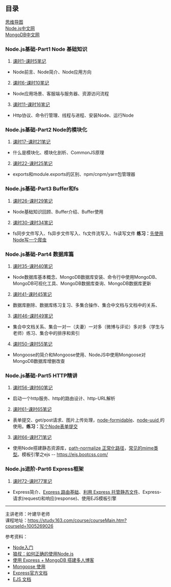 ## 目录

[思维导图](https://github.com/AnsonZnl/StudyNodeJS/tree/master/%E6%80%9D%E7%BB%B4%E5%AF%BC%E5%9B%BE)  
[Node.js中文网](http://nodejs.cn/)   
[MongoDB中文网](http://www.mongodb.org.cn/)   

### Node.js基础-Part1 Node 基础知识
1. [课时1-课时5笔记](https://github.com/AnsonZnl/StudyNodeJS/blob/master/%E8%AF%BE%E7%A8%8B%E7%AC%94%E8%AE%B0/%E8%AF%BE%E6%97%B61-%E8%AF%BE%E6%97%B65%E7%AC%94%E8%AE%B0.md)   
 - Node前言、Node简介、Node应用方向    
2. [课时6-课时10笔记](https://github.com/AnsonZnl/StudyNodeJS/blob/master/%E8%AF%BE%E7%A8%8B%E7%AC%94%E8%AE%B0/%E8%AF%BE%E6%97%B66-%E8%AF%BE%E6%97%B610%E7%AC%94%E8%AE%B0.md)   
- Node应用场景、客服端与服务器、资源访问流程 
3. [课时11-课时16笔记](https://github.com/AnsonZnl/StudyNodeJS/blob/master/%E8%AF%BE%E7%A8%8B%E7%AC%94%E8%AE%B0/%E8%AF%BE%E6%97%B611-%E8%AF%BE%E6%97%B616%E7%AC%94%E8%AE%B0.md)
- Http协议、命令行管理、线程与进程、安装Node、运行Node
### Node.js基础-Part2 Node的模块化
1. [课时17-课时21笔记](https://github.com/AnsonZnl/StudyNodeJS/blob/master/%E8%AF%BE%E7%A8%8B%E7%AC%94%E8%AE%B0/%E8%AF%BE%E6%97%B617-%E8%AF%BE%E6%97%B621%E7%AC%94%E8%AE%B0.md)
- 什么是模块化、模块化剖析、CommonJS原理
2. [课时22-课时25笔记](https://github.com/AnsonZnl/StudyNodeJS/blob/master/%E8%AF%BE%E7%A8%8B%E7%AC%94%E8%AE%B0/%E8%AF%BE%E6%97%B622-%E8%AF%BE%E6%97%B625%E7%AC%94%E8%AE%B0.md)
- exports和module.exports的区别、npm/cnpm/yarn包管理器

### Node.js基础-Part3 Buffer和fs
1. [课时26-课时29笔记](https://github.com/AnsonZnl/StudyNodeJS/blob/master/%E8%AF%BE%E7%A8%8B%E7%AC%94%E8%AE%B0/%E8%AF%BE%E6%97%B626-%E8%AF%BE%E6%97%B629%E7%AC%94%E8%AE%B0.md)
- Node基础知识回顾、Buffer介绍、Buffer使用
2. [课时30-课时34笔记](https://github.com/AnsonZnl/StudyNodeJS/blob/master/%E8%AF%BE%E7%A8%8B%E7%AC%94%E8%AE%B0/%E8%AF%BE%E6%97%B630-%E8%AF%BE%E6%97%B634%E7%AC%94%E8%AE%B0.md)  
- fs同步文件写入、fs异步文件写入、fs文件流写入、fs读写文件 **练习：**[先使用Node写一个爬虫](https://github.com/AnsonZnl/NodeSpider)

### Node.js基础-Part4 数据库篇
1. [课时35-课时40笔记](https://github.com/AnsonZnl/StudyNodeJS/blob/master/%E8%AF%BE%E7%A8%8B%E7%AC%94%E8%AE%B0/%E8%AF%BE%E6%97%B635-%E8%AF%BE%E6%97%B640%E7%AC%94%E8%AE%B0.md)   
- Node数据库基本概念、MongoDB数据库安装、命令行中使用MongoDB、MongoDB可视化工具、MongoDB数据库查询、MongoDB数据库更新
2. [课时41-课时45笔记](https://github.com/AnsonZnl/StudyNodeJS/blob/master/%E8%AF%BE%E7%A8%8B%E7%AC%94%E8%AE%B0/%E8%AF%BE%E6%97%B641-%E8%AF%BE%E6%97%B645%E7%AC%94%E8%AE%B0.md) 
- 数据库删除、数据库练习复习、多集合操作、集合中文档与文档中的关系、
3. [课时46-课时49笔记](https://github.com/AnsonZnl/StudyNodeJS/blob/master/%E8%AF%BE%E7%A8%8B%E7%AC%94%E8%AE%B0/%E8%AF%BE%E6%97%B646-%E8%AF%BE%E6%97%B649%E7%AC%94%E8%AE%B0.md) 
- 集合中文档关系、集合一对一（夫妻）一对多（微博与评论）多对多（学生与老师）练习、集合中的排序和索引
4. [课时50-课时55笔记](https://github.com/AnsonZnl/StudyNodeJS/blob/master/%E8%AF%BE%E7%A8%8B%E7%AC%94%E8%AE%B0/%E8%AF%BE%E6%97%B650-%E8%AF%BE%E6%97%B655%E7%AC%94%E8%AE%B0.md) 
- Mongoose的简介和Mongoose使用、NodeJS中使用Mongoose对MongoDB数据库增删改查

### Node.js基础-Part5 HTTP精讲
1. [课时56-课时60笔记](https://github.com/AnsonZnl/StudyNodeJS/blob/master/%E8%AF%BE%E7%A8%8B%E7%AC%94%E8%AE%B0/%E8%AF%BE%E6%97%B656-%E8%AF%BE%E6%97%B660%E7%AC%94%E8%AE%B0.md)   
- 启动一个http服务、http的路由设计、http-URL解析 

2. [课时61-课时65笔记](https://github.com/AnsonZnl/StudyNodeJS/blob/master/%E8%AF%BE%E7%A8%8B%E7%AC%94%E8%AE%B0/%E8%AF%BE%E6%97%B661-%E8%AF%BE%E6%97%B665%E7%AC%94%E8%AE%B0.md)   
- 表单提交、get/post请求、图片上传处理，[node-formidable](https://github.com/felixge/node-formidable)、[node-uuid ](https://github.com/kelektiv/node-uuid)的使用。**练习：**[写个Node表单提交](https://github.com/AnsonZnl/NodeForm)

3. [课时66-课时71笔记](https://github.com/AnsonZnl/StudyNodeJS/blob/master/%E8%AF%BE%E7%A8%8B%E7%AC%94%E8%AE%B0/%E8%AF%BE%E6%97%B666-%E8%AF%BE%E6%97%B671%E7%AC%94%E8%AE%B0.md)   
- 使用Node搭建静态资源库，[path-normalize 正常化路径](http://nodejs.cn/api/path.html#path_path_normalize_path)，[常见的mime类型](https://blog.csdn.net/kuangshp128/article/details/75207984)。模板引擎之ejs -- https://ejs.bootcss.com/

### Node.js进阶-Part6 Express框架
1. [课时72-课时77笔记](https://github.com/AnsonZnl/StudyNodeJS/blob/master/%E8%AF%BE%E7%A8%8B%E7%AC%94%E8%AE%B0/%E8%AF%BE%E6%97%B672-%E8%AF%BE%E6%97%B677%E7%AC%94%E8%AE%B0.md)   
- Express简介、[Express 路由基础](http://www.expressjs.com.cn/starter/basic-routing.html)、[利用 Express 托管静态文件](http://www.expressjs.com.cn/starter/static-files.html)、Express-请求(request)和响应(response)、使用EJS模板引擎


   
   
   
   
   



-----
主讲老师：叶建华老师  
课程地址：https://study.163.com/course/courseMain.htm?courseId=1005269026  

参考资料：    

* [Node入门](https://www.nodebeginner.org/index-zh-cn.html#handling-post-requests)  
* [狼叔：如何正确的使用Node.js](https://cnodejs.org/topic/5ab3166be7b166bb7b9eccf7)  
* [使用 Express + MongoDB 搭建多人博客](https://github.com/nswbmw/N-blog)  
* [Mongoose 使用](http://www.cnblogs.com/zhongweiv/p/mongoose.html)    
* [Express官方文档](http://www.expressjs.com.cn/)    
* [EJS 文档](https://ejs.bootcss.com/)

